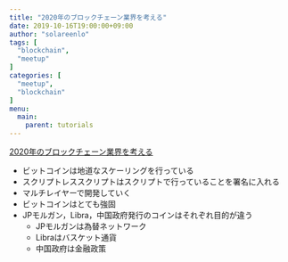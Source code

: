 ```yaml
---
title: "2020年のブロックチェーン業界を考える"
date: 2019-10-16T19:00:00+09:00
author: "solareenlo"
tags: [
  "blockchain",
  "meetup"
]
categories: [
  "meetup",
  "blockchain"
]
menu:
  main:
    parent: tutorials
---
```


[2020年のブロックチェーン業界を考える](https://hashhub.connpass.com/event/150374/)

- ビットコインは地道なスケーリングを行っている
- スクリプトレススクリプトはスクリプトで行っていることを署名に入れる
- マルチレイヤーで開発していく
- ビットコインはとても強固
- JPモルガン，Libra，中国政府発行のコインはそれぞれ目的が違う
    - JPモルガンは為替ネットワーク
    - Libraはバスケット通貨
    - 中国政府は金融政策
